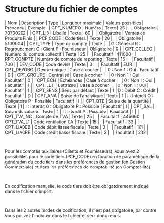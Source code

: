 # Structure du fichier de comptes











| Nom | Description | Type | Longueur
maximale | Valeurs possibles | Présence | Exemple |
| CPT\_NUMERO | Numéro | Texte | 25 |   | Obligatoire | 70700202 |
| CPT\_LIB | Libellé | Texte | 60 |   | Obligatoire | Ventes de Produits Finis |
| PCF\_CODE | Code tiers | Texte | 20 |   | Obligatoire | 5100004 |
| CPT\_TYPE | Type de compte | Texte |   | G : Général
R : Regroupement
C : Client
F : Fournisseur | Obligatoire | G |
| CPT\_COLLEC | Numéro du compte collectif | Texte | 25 |   | Facultatif | 411000 |
| RPT\_COMPTE | Numéro de compte de reporting | Texte | 15 |   | Facultatif | 700 |
| DEV\_CODE | Code devise | Texte | 3 |   | Facultatif | EUR |
| CPT\_DEVOBG | Devise unique | Case à cocher |   | 0 : Non
1 : Oui | Facultatif | 0 |
| CPT\_GROUPE | Centralisé | Case à cocher |   | 0 : Non
1 : Oui | Facultatif | 0 |
| CPT\_ECH | Echéances | Case à cocher |   | 0 : Non
1 : Oui | Facultatif | 1 |
| CPT\_LET | Lettrable | Case à cocher |   | 0 : Non
1 : Oui | Facultatif | 1 |
| CPT\_SENS | Sens par défaut | Texte | 1 | D : Débit
C : Crédit | Facultatif | D |
| CPT\_ANA | Saisie de l’analytique | Texte | 1 | I : Interdit
O : Obligatoire
P : Possible | Facultatif | I |
| CPT\_QTE | Saisie de la quantité | Texte | 1 | I : Interdit
O : Obligatoire
P : Possible | Facultatif | I |
| CPT\_SAL | Saisie du salarié | Texte | 1 | I : Interdit
P : Possible | Facultatif | I |
| CPT\_TVA\_NC | Compte de TVA | Texte | 25 |   | Facultatif | 445660 |
| CPT\_TVA\_L1 | Code ventilation CA | Texte | 15 |   | Facultatif | 33 |
| CPT\_LIADEB | Code débit liasse fiscale | Texte | 3 |   | Facultatif | 101 |
| CPT\_LIACRE | Code crédit liasse fiscale | Texte | 3 |   | Facultatif | 202 |


 


Pour les comptes auxiliaires (Clients et Fournisseurs), vous avez 2 possibilités pour le code tiers (PCF\_CODE) en fonction de paramétrage de la génération du code tiers dans les préférences de gestion (en Gestion Commerciale) et dans les préférences de comptabilité (en Comptabilité).


 


En codification manuelle, le code tiers doit être obligatoirement indiqué dans le fichier d'import.


 


Dans les 2 autres modes de codification, il n'est pas obligatoire, par contre vous pouvez l'indiquer dans le fichier et sera donc repris.


